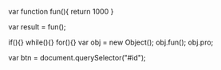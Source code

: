 var 
function fun(){
    return 1000
}

var result = fun();

if(){}
while(){}
for(){}
var obj = new Object();
obj.fun();
obj.pro;


var btn = document.querySelector("#id");